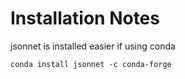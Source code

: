 # Installation Notes

jsonnet is installed easier if using conda
```
conda install jsonnet -c conda-forge
```